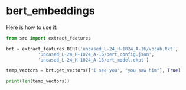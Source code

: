 # bert_embeddings

Here is how to use it:
```python
from src import extract_features

brt = extract_features.BERT('uncased_L-24_H-1024_A-16/vocab.txt',
			'uncased_L-24_H-1024_A-16/bert_config.json',
			'uncased_L-24_H-1024_A-16/ert_model.ckpt')

temp_vectors = brt.get_vectors(["i see you", "you saw him"], True)

print(len(temp_vectors))
```

